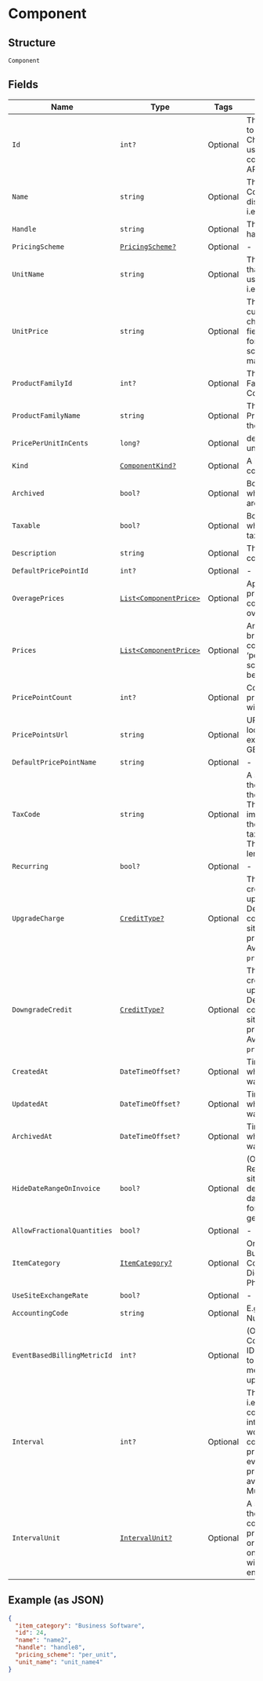 
# Component

## Structure

`Component`

## Fields

| Name | Type | Tags | Description |
|  --- | --- | --- | --- |
| `Id` | `int?` | Optional | The unique ID assigned to the component by Chargify. This ID can be used to fetch the component from the API. |
| `Name` | `string` | Optional | The name of the Component, suitable for display on statements. i.e. Text Messages. |
| `Handle` | `string` | Optional | The component API handle |
| `PricingScheme` | [`PricingScheme?`](../../doc/models/pricing-scheme.md) | Optional | - |
| `UnitName` | `string` | Optional | The name of the unit that the component’s usage is measured in. i.e. message |
| `UnitPrice` | `string` | Optional | The amount the customer will be charged per unit. This field is only populated for ‘per_unit’ pricing schemes, otherwise it may be null. |
| `ProductFamilyId` | `int?` | Optional | The id of the Product Family to which the Component belongs |
| `ProductFamilyName` | `string` | Optional | The name of the Product Family to which the Component belongs |
| `PricePerUnitInCents` | `long?` | Optional | deprecated - use unit_price instead |
| `Kind` | [`ComponentKind?`](../../doc/models/component-kind.md) | Optional | A handle for the component type |
| `Archived` | `bool?` | Optional | Boolean flag describing whether a component is archived or not. |
| `Taxable` | `bool?` | Optional | Boolean flag describing whether a component is taxable or not. |
| `Description` | `string` | Optional | The description of the component. |
| `DefaultPricePointId` | `int?` | Optional | - |
| `OveragePrices` | [`List<ComponentPrice>`](../../doc/models/component-price.md) | Optional | Applicable only to prepaid usage components. An array of overage price brackets. |
| `Prices` | [`List<ComponentPrice>`](../../doc/models/component-price.md) | Optional | An array of price brackets. If the component uses the ‘per_unit’ pricing scheme, this array will be empty. |
| `PricePointCount` | `int?` | Optional | Count for the number of price points associated with the component |
| `PricePointsUrl` | `string` | Optional | URL that points to the location to read the existing price points via GET request |
| `DefaultPricePointName` | `string` | Optional | - |
| `TaxCode` | `string` | Optional | A string representing the tax code related to the component type. This is especially important when using the Avalara service to tax based on locale. This attribute has a max length of 10 characters. |
| `Recurring` | `bool?` | Optional | - |
| `UpgradeCharge` | [`CreditType?`](../../doc/models/credit-type.md) | Optional | The type of credit to be created when upgrading/downgrading. Defaults to the component and then site setting if one is not provided.<br>Available values: `full`, `prorated`, `none`. |
| `DowngradeCredit` | [`CreditType?`](../../doc/models/credit-type.md) | Optional | The type of credit to be created when upgrading/downgrading. Defaults to the component and then site setting if one is not provided.<br>Available values: `full`, `prorated`, `none`. |
| `CreatedAt` | `DateTimeOffset?` | Optional | Timestamp indicating when this component was created |
| `UpdatedAt` | `DateTimeOffset?` | Optional | Timestamp indicating when this component was updated |
| `ArchivedAt` | `DateTimeOffset?` | Optional | Timestamp indicating when this component was archived |
| `HideDateRangeOnInvoice` | `bool?` | Optional | (Only available on Relationship Invoicing sites) Boolean flag describing if the service date range should show for the component on generated invoices. |
| `AllowFractionalQuantities` | `bool?` | Optional | - |
| `ItemCategory` | [`ItemCategory?`](../../doc/models/item-category.md) | Optional | One of the following: Business Software, Consumer Software, Digital Services, Physical Goods, Other |
| `UseSiteExchangeRate` | `bool?` | Optional | - |
| `AccountingCode` | `string` | Optional | E.g. Internal ID or SKU Number |
| `EventBasedBillingMetricId` | `int?` | Optional | (Only for Event Based Components) This is an ID of a metric attached to the component. This metric is used to bill upon collected events. |
| `Interval` | `int?` | Optional | The numerical interval. i.e. an interval of ‘30’ coupled with an interval_unit of day would mean this component's default price point would renew every 30 days. This property is only available for sites with Multifrequency enabled. |
| `IntervalUnit` | [`IntervalUnit?`](../../doc/models/interval-unit.md) | Optional | A string representing the interval unit for this component's default price point, either month or day. This property is only available for sites with Multifrequency enabled. |

## Example (as JSON)

```json
{
  "item_category": "Business Software",
  "id": 24,
  "name": "name2",
  "handle": "handle8",
  "pricing_scheme": "per_unit",
  "unit_name": "unit_name4"
}
```

